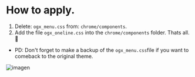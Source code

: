 # How to apply.
<ol><li>Delete: <code>ogx_menu.css</code> from: <code>chrome/components</code>. </li>

<li>Add the file <code>ogx_oneline.css</code> into the <code>chrome/components</code> folder. Thats all. 💙</li></ol>

<ul><li>PD: Don't forget to make a backup of the <code>ogx_menu.css</code>file if you want to comeback to the original theme.</li></ul>

![imagen](https://user-images.githubusercontent.com/22057609/168898232-8bd41289-a470-4fa0-9888-4f78b0da3d21.png)
